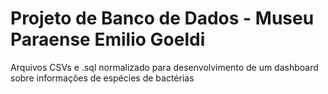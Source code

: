 # Projeto de Banco de Dados - Museu Paraense Emilio Goeldi

Arquivos CSVs e .sql normalizado para desenvolvimento de um dashboard sobre informações de espécies de bactérias
